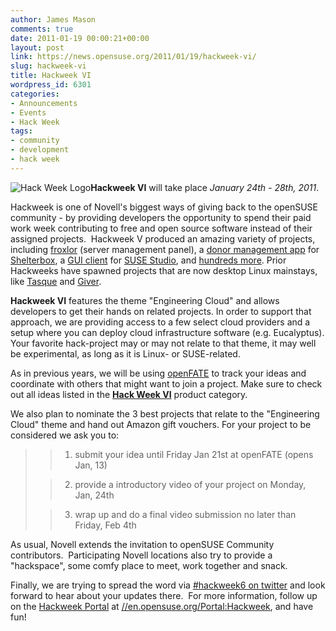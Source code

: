 ```yaml
---
author: James Mason
comments: true
date: 2011-01-19 00:00:21+00:00
layout: post
link: https://news.opensuse.org/2011/01/19/hackweek-vi/
slug: hackweek-vi
title: Hackweek VI
wordpress_id: 6301
categories:
- Announcements
- Events
- Hack Week
tags:
- community
- development
- hack week
---
```


![Hack Week Logo](//en.opensuse.org/images/thumb/3/32/Hackweek-mug.png/270px-Hackweek-mug.png)**Hackweek VI** will take place _January 24th - 28th, 2011_.

Hackweek is one of Novell's biggest ways of giving back to the openSUSE community - by providing developers the opportunity to spend their paid work week contributing to free and open source software instead of their assigned projects.  Hackweek V produced an amazing variety of projects, including [froxlor](//www.froxlor.org/) (server management panel), a [donor management app](//www.youtube.com/watch?v=vYER9WaPXg0) for [Shelterbox](//www.shelterbox.org/), a [GUI client](//blog.cornelius-schumacher.de/2010/06/hackweek-v-graphical-suse-studio-client.html) for [SUSE Studio](//susestudio.com), and [hundreds ](//en.opensuse.org/openSUSE:Hackweek_V)[more](//www.youtube.com/user/opensusetv#p/c/ACE6F324915B8230). Prior Hackweeks have spawned projects that are now desktop Linux mainstays, like [Tasque](//live.gnome.org/Tasque) and [Giver](//code.google.com/p/giver/).

**Hackweek VI** features the theme "Engineering Cloud" and allows developers to get their hands on related projects. In order to support that approach, we are providing access to a few select cloud providers and a setup where you can deploy cloud infrastructure software (e.g. Eucalyptus). Your favorite hack-project may or may not relate to that theme, it may well be experimental, as long as it is Linux- or SUSE-related.
<!-- more -->
As in previous years, we will be using [openFATE](https://features.opensuse.org) to track your ideas and coordinate with others that might want to join a project. Make sure to check out all ideas listed in the [**Hack Week VI**](https://features.opensuse.org/query/run?search_products[]=hackweek_6&type=find) product category.

We also plan to nominate the 3 best projects that relate to the "Engineering Cloud" theme and hand out Amazon gift vouchers. For your project to be considered we ask you to:


<blockquote>

> 
> 
	
>   1. submit your idea until Friday Jan 21st at openFATE (opens Jan, 13)
> 
	
>   2. provide a introductory video of your project on Monday, Jan, 24th
> 
	
>   3. wrap up and do a final video submission no later than Friday, Feb 4th
> 

</blockquote>


As usual, Novell extends the invitation to openSUSE Community contributors.  Participating Novell locations also try to provide a "hackspace", some comfy place to meet, work together and snack.

Finally, we are trying to spread the word via [#hackweek6 on twitter](//twitter.com/#!/search/%23hackweek6) and look forward to hear about your updates there.  For more information, follow up on the [Hackweek Portal](//en.opensuse.org/Portal:Hackweek) at [//en.opensuse.org/Portal:Hackweek](//en.opensuse.org/Portal:Hackweek), and have fun!
